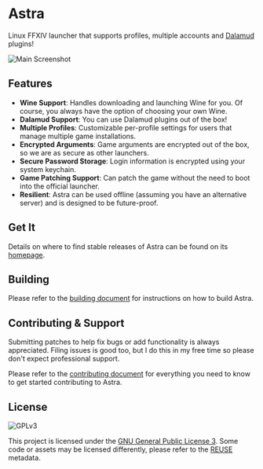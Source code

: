 # Astra

Linux FFXIV launcher that supports profiles, multiple accounts and [Dalamud](https://github.com/goatcorp/Dalamud)
plugins!

![Main Screenshot](https://xiv.zone/software/astra/main-screenshot.png)

## Features

* **Wine Support**: Handles downloading and launching Wine for you. Of course, you always have the option of choosing your own Wine.
* **Dalamud Support**: You can use Dalamud plugins out of the box!
* **Multiple Profiles**: Customizable per-profile settings for users that manage multiple game installations.
* **Encrypted Arguments**: Game arguments are encrypted out of the box, so we are as secure as other launchers.
* **Secure Password Storage**: Login information is encrypted using your system keychain.
* **Game Patching Support**: Can patch the game without the need to boot into the official launcher.
* **Resilient**: Astra can be used offline (assuming you have an alternative server) and is designed to be future-proof.

## Get It

Details on where to find stable releases of Astra can be found on its [homepage](https://xiv.zone/astra/install).

## Building

Please refer to the [building document](BUILDING.md) for instructions on how to build Astra.

## Contributing & Support

Submitting patches to help fix bugs or add functionality is always appreciated. Filing issues is good too, but I do this in my free time so please don't expect professional support.

Please refer to the [contributing document](CONTRIBUTING.md) for everything you need to know to get started contributing to Astra.

## License

![GPLv3](https://www.gnu.org/graphics/gplv3-127x51.png)

This project is licensed under the [GNU General Public License 3](LICENSE). Some code or assets may be licensed differently, please refer to the [REUSE](https://reuse.software/spec/) metadata.
